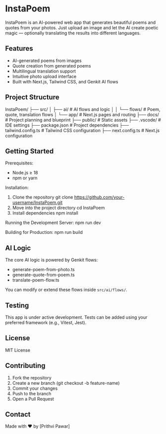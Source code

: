 InstaPoem
=========

InstaPoem is an AI-powered web app that generates beautiful poems and quotes from your photos. Just upload an image and let the AI create poetic magic — optionally translating the results into different languages.

Features
--------

- AI-generated poems from images
- Quote creation from generated poems
- Multilingual translation support
- Intuitive photo upload interface
- Built with Next.js, Tailwind CSS, and Genkit AI flows

Project Structure
-----------------

InstaPoem/
├── src/
│   ├── ai/                      # AI flows and logic
│   │   └── flows/               # Poem, quote, translation flows
│   └── app/                     # Next.js pages and routing
├── docs/                        # Project planning and blueprint
├── public/                      # Static assets
├── .vscode/                     # IDE settings
├── package.json                 # Project dependencies
├── tailwind.config.ts           # Tailwind CSS configuration
├── next.config.ts               # Next.js configuration

Getting Started
---------------

Prerequisites:
- Node.js ≥ 18
- npm or yarn

Installation:
1. Clone the repository
   git clone https://github.com/your-username/InstaPoem.git
2. Move into the project directory
   cd InstaPoem
3. Install dependencies
   npm install

Running the Development Server:
   npm run dev

Building for Production:
   npm run build

AI Logic
--------

The core AI logic is powered by Genkit flows:

- generate-poem-from-photo.ts
- generate-quote-from-poem.ts
- translate-poem-flow.ts

You can modify or extend these flows inside `src/ai/flows/`.

Testing
-------

This app is under active development. Tests can be added using your preferred framework (e.g., Vitest, Jest).

License
-------

MIT License

Contributing
------------

1. Fork the repository
2. Create a new branch (git checkout -b feature-name)
3. Commit your changes
4. Push to the branch
5. Open a Pull Request

Contact
-------

Made with ❤️ by [Prithvi Pawar]
